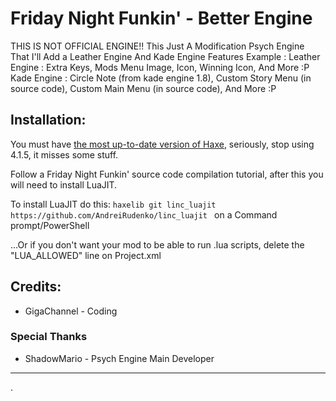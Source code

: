 # Friday Night Funkin' - Better Engine
THIS IS NOT OFFICIAL ENGINE!!
This Just A Modification Psych Engine That I'll Add a Leather Engine And Kade Engine Features
Example :
Leather Engine : Extra Keys, Mods Menu Image, Icon, Winning Icon, And More :P
Kade Engine : Circle Note (from kade engine 1.8), Custom Story Menu (in source code), Custom Main Menu (in source code), And More :P

## Installation:
You must have [the most up-to-date version of Haxe](https://haxe.org/download/), seriously, stop using 4.1.5, it misses some stuff.

Follow a Friday Night Funkin' source code compilation tutorial, after this you will need to install LuaJIT.

To install LuaJIT do this: `haxelib git linc_luajit https://github.com/AndreiRudenko/linc_luajit ` on a Command prompt/PowerShell

...Or if you don't want your mod to be able to run .lua scripts, delete the "LUA_ALLOWED" line on Project.xml

## Credits:
* GigaChannel - Coding

### Special Thanks
* ShadowMario - Psych Engine Main Developer
_____________________________________
.
